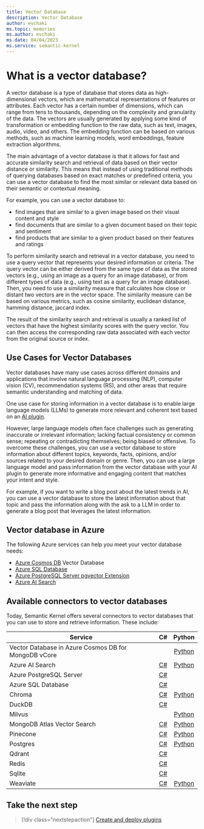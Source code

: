 ```yaml
---
title: Vector Database
description: Vector Database
author: evchaki
ms.topic: memories
ms.author: evchaki
ms.date: 04/04/2023
ms.service: semantic-kernel
---
```

# What is a vector database?


A vector database is a type of database that stores data as high-dimensional vectors, which are mathematical representations of features or attributes. Each vector has a certain number of dimensions, which can range from tens to thousands, depending on the complexity and granularity of the data. The vectors are usually generated by applying some kind of transformation or embedding function to the raw data, such as text, images, audio, video, and others. The embedding function can be based on various methods, such as machine learning models, word embeddings, feature extraction algorithms.

The main advantage of a vector database is that it allows for fast and accurate similarity search and retrieval of data based on their vector distance or similarity. This means that instead of using traditional methods of querying databases based on exact matches or predefined criteria, you can use a vector database to find the most similar or relevant data based on their semantic or contextual meaning.

For example, you can use a vector database to:
- find images that are similar to a given image based on their visual content and style
- find documents that are similar to a given document based on their topic and sentiment
- find products that are similar to a given product based on their features and ratings

To perform similarity search and retrieval in a vector database, you need to use a query vector that represents your desired information or criteria. The query vector can be either derived from the same type of data as the stored vectors (e.g., using an image as a query for an image database), or from different types of data (e.g., using text as a query for an image database). Then, you need to use a similarity measure that calculates how close or distant two vectors are in the vector space. The similarity measure can be based on various metrics, such as cosine similarity, euclidean distance, hamming distance, jaccard index.

The result of the similarity search and retrieval is usually a ranked list of vectors that have the highest similarity scores with the query vector. You can then access the corresponding raw data associated with each vector from the original source or index.

## Use Cases for Vector Databases

Vector databases have many use cases across different domains and applications that involve natural language processing (NLP), computer vision (CV), recommendation systems (RS), and other areas that require semantic understanding and matching of data.

One use case for storing information in a vector database is to enable large language models (LLMs) to generate more relevant and coherent text based on
an [AI plugin](../create-plugins/index.md).

However, large language models often face challenges such as generating inaccurate or irrelevant information; lacking factual consistency or common sense; repeating or contradicting themselves; being biased or offensive. To overcome these challenges,
you can use a vector database to store information about different topics, keywords, facts, opinions, and/or sources related to your desired domain or genre.
Then, you can use a large language model and pass information from the vector database with your AI plugin to generate more informative and engaging content that matches your intent and style.

For example,
if you want to write a blog post about the latest trends in AI,
you can use a vector database to store the latest information about that topic and pass the information along with the ask to a LLM in order to generate a blog post that leverages the latest information.

## Vector database in Azure
The following Azure services can help you meet your vector database needs: 
- [Azure Cosmos DB](/azure/cosmos-db/introduction) Vector Database
- [Azure SQL Database](/azure/azure-sql/database/ai-artificial-intelligence-intelligent-applications?&preserve-view=true#vector-search)
- [Azure PostgreSQL Server pgvector Extension](/azure/postgresql/flexible-server/how-to-use-pgvector)
- [Azure AI Search](/azure/search/search-what-is-azure-search)

## Available connectors to vector databases
Today, Semantic Kernel offers several connectors to vector databases that you can use to store and retrieve information. These include:


| Service                  | C# | Python |
|--------------------------|:----:|:------:|
| Vector Database in Azure Cosmos DB for MongoDB vCore | | [Python](https://github.com/microsoft/semantic-kernel/tree/main/python/semantic_kernel/connectors/memory/azure_cosmosdb) |
| Azure AI Search   | [C#](https://github.com/microsoft/semantic-kernel/tree/main/dotnet/src/Connectors/Connectors.Memory.AzureAISearch) | [Python](https://github.com/microsoft/semantic-kernel/tree/main/python/semantic_kernel/connectors/memory/azure_cognitive_search) |
| Azure PostgreSQL Server  | [C#](https://github.com/microsoft/semantic-kernel/tree/main/dotnet/src/Connectors/Connectors.Memory.Postgres) |
| Azure SQL Database       | [C#](https://github.com/kbeaugrand/SemanticKernel.Connectors.Memory.SqlServer) |
| Chroma                   | [C#](https://github.com/microsoft/semantic-kernel/tree/main/dotnet/src/Connectors/Connectors.Memory.Chroma) | [Python](https://github.com/microsoft/semantic-kernel/tree/main/python/semantic_kernel/connectors/memory/chroma) |
| DuckDB                   | [C#](https://github.com/microsoft/semantic-kernel/tree/main/dotnet/src/Connectors/Connectors.Memory.DuckDB) |  |
| Milvus                   |  | [Python](https://github.com/microsoft/semantic-kernel/tree/main/python/semantic_kernel/connectors/memory/milvus) |
| MongoDB Atlas Vector Search | [C#](https://github.com/microsoft/semantic-kernel/tree/main/dotnet/src/Connectors/Connectors.Memory.MongoDB) | [Python](https://github.com/microsoft/semantic-kernel/tree/main/python/semantic_kernel/connectors/memory/mongodb_atlas) |
| Pinecone                 | [C#](https://github.com/microsoft/semantic-kernel/tree/main/dotnet/src/Connectors/Connectors.Memory.Pinecone) | [Python](https://github.com/microsoft/semantic-kernel/tree/main/python/semantic_kernel/connectors/memory/pinecone) |
| Postgres                 | [C#](https://github.com/microsoft/semantic-kernel/tree/main/dotnet/src/Connectors/Connectors.Memory.Postgres) | [Python](https://github.com/microsoft/semantic-kernel/tree/main/python/semantic_kernel/connectors/memory/postgres) |
| Qdrant                   | [C#](https://github.com/microsoft/semantic-kernel/tree/main/dotnet/src/Connectors/Connectors.Memory.Qdrant) |  |
| Redis                    | [C#](https://github.com/microsoft/semantic-kernel/tree/main/dotnet/src/Connectors/Connectors.Memory.Redis) |  |
| Sqlite                   | [C#](https://github.com/microsoft/semantic-kernel/tree/main/dotnet/src/Connectors/Connectors.Memory.Sqlite) |  |
| Weaviate                 | [C#](https://github.com/microsoft/semantic-kernel/tree/main/dotnet/src/Connectors/Connectors.Memory.Weaviate) | [Python](https://github.com/microsoft/semantic-kernel/tree/main/python/semantic_kernel/connectors/memory/weaviate) |


## Take the next step

> [!div class="nextstepaction"]
> [Create and deploy plugins](../create-plugins/index.md)
